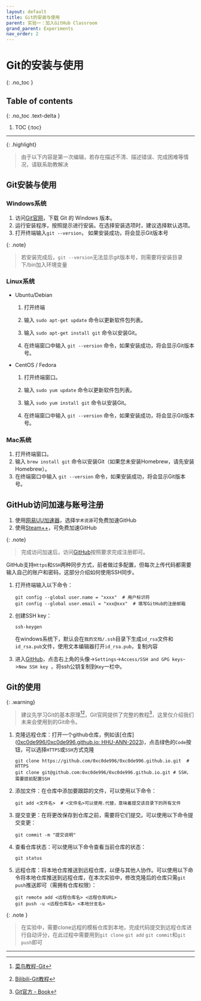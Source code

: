 ```yaml
---
layout: default
title: Git的安装与使用
parent: 实验一：加入GitHub Classroom
grand_parent: Experiments
nav_order: 2
---
```


# Git的安装与使用
{: .no_toc }

## Table of contents
{: .no_toc .text-delta }

1. TOC
{:toc}

---

{: .highlight}

> 由于以下内容是第一次编辑，若存在描述不清、描述错误、完成困难等情况，请联系助教解决

## Git安装与使用

### Windows系统

1. 访问[Git官网](https://git-scm.com/downloads)，下载 Git 的 Windows 版本。
2. 运行安装程序，按照提示进行安装。在选择安装选项时，建议选择默认选项。
3. 打开终端输入`git --version`， 如果安装成功，将会显示Git版本号



{: .note}

> 若安装完成后，`git --version`无法显示git版本号，则需要将安装目录下/bin加入环境变量

### Linux系统

- Ubuntu/Debian

  1. 打开终端

  2. 输入 `sudo apt-get update` 命令以更新软件包列表。
  3. 输入 `sudo apt-get install git` 命令以安装Git。

  4. 在终端窗口中输入 `git --version` 命令，如果安装成功，将会显示Git版本号。

- CentOS / Fedora

  1. 打开终端窗口。

  2. 输入 `sudo yum update` 命令以更新软件包列表。

  3. 输入 `sudo yum install git` 命令以安装Git。

  4. 在终端窗口中输入 `git --version` 命令，如果安装成功，将会显示Git版本号。

### Mac系统

1. 打开终端窗口。
2. 输入 `brew install git` 命令以安装Git（如果您未安装Homebrew，请先安装Homebrew）。
3. 在终端窗口中输入 `git --version` 命令，如果安装成功，将会显示Git版本号。

## GitHub访问加速与账号注册

1. 使用[网易UU加速器](https://uu.163.com/)，选择`学术资源`可免费加速GitHub
2. 使用[Steam++](http://steampp.net/)，可免费加速GitHub



{: .note}

> 完成访问加速后，访问[GitHub](https://github.com)按照要求完成注册即可。

GitHub支持`Https`和`SSH`两种同步方式，前者做过多配置，但每次上传代码都需要输入自己的账户和密码，这部分介绍如何使用SSH同步。

1. 打开终端输入以下命令：

    ```shell
    git config --global user.name = "xxxx"  # 用户标识符
    git config --global user.email = "xxx@xxx"  # 填写GitHub的注册邮箱
    ```

2. 创建SSH key：

    ```shell
    ssh-keygen
    ```

    在windows系统下，默认会在`我的文档/.ssh`目录下生成`id_rsa`文件和`id_rsa.pub`文件，使用文本编辑器打开`id_rsa.pub`，复制内容

3. 进入[GitHub](https://github.com)，点击右上角的头像->`Settings`->`Access/SSH and GPG keys`->`New SSH key `，将ssh公钥复制到`Key`一栏中。

## Git的使用

{: .warning}

> 建议先学习Git的基本原理[^1][^2]，Git官网提供了完整的教程[^3]，这里仅介绍我们未来会使用到的Git命令。

1. 克隆远程仓库：打开一个github仓库，例如该[仓库]([0xc0de996/0xc0de996.github.io: HHU-ANN-2023](https://github.com/0xc0de996/0xc0de996.github.io))，点击绿色的`Code`按钮，可以选择`HTTPS`或`SSH`方式克隆

    ```shell
    git clone https://github.com/0xc0de996/0xc0de996.github.io.git  # HTTPS
    git clone git@github.com:0xc0de996/0xc0de996.github.io.git # SSH，需要提前配置SSH
    ```

2. 添加文件：在仓库中添加要跟踪的文件，可以使用以下命令：

    ```shell
    git add <文件名>  # <文件名>可以使用.代替，意味着提交该目录下的所有文件
    ```

3. 提交变更：在将更改保存到仓库之前，需要将它们提交。可以使用以下命令提交变更：

    ```shell
    git commit -m "提交说明"
    ```

4. 查看仓库状态：可以使用以下命令查看当前仓库的状态：

    ```shell
    git status
    ```

5. 远程仓库：将本地仓库推送到远程仓库，以便与其他人协作。可以使用以下命令将本地仓库推送到远程仓库，在本次实验中，修改克隆后的仓库只需`git push`推送即可（需拥有仓库权限）：

    ```shell
    git remote add <远程仓库名> <远程仓库URL>
    git push -u <远程仓库名> <本地分支名>
    ```

{: .note }

> 在实验中，需要clone远程的模板仓库到本地，完成代码提交到远程仓库进行自动评分，在此过程中需要用到`git clone` `git add` `git commit`和`git push`即可

> 

---


[^1]: [菜鸟教程-Git](https://www.runoob.com/git/git-tutorial.html)
[^2]: [Bilibili-Git教程](https://www.bilibili.com/video/BV1FE411P7B3/?spm_id_from=333.337.search-card.all.click)
[^3]: [Git官方 - Book](https://git-scm.com/book/en/v2)

